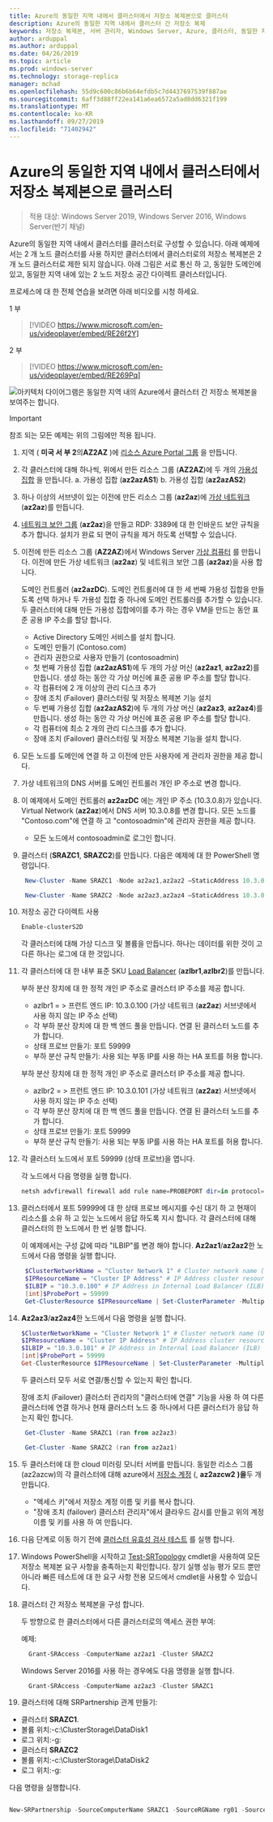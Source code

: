 ```yaml
---
title: Azure의 동일한 지역 내에서 클러스터에서 저장소 복제본으로 클러스터
description: Azure의 동일한 지역 내에서 클러스터 간 저장소 복제
keywords: 저장소 복제본, 서버 관리자, Windows Server, Azure, 클러스터, 동일한 지역
author: arduppal
ms.author: arduppal
ms.date: 04/26/2019
ms.topic: article
ms.prod: windows-server
ms.technology: storage-replica
manager: mchad
ms.openlocfilehash: 55d9c600c86b6b64efdb5c7d4437697539f887ae
ms.sourcegitcommit: 6aff3d88ff22ea141a6ea6572a5ad8dd6321f199
ms.translationtype: MT
ms.contentlocale: ko-KR
ms.lasthandoff: 09/27/2019
ms.locfileid: "71402942"
---
```

# <a name="cluster-to-cluster-storage-replica-within-the-same-region-in-azure"></a>Azure의 동일한 지역 내에서 클러스터에서 저장소 복제본으로 클러스터

> 적용 대상: Windows Server 2019, Windows Server 2016, Windows Server(반기 채널)

Azure의 동일한 지역 내에서 클러스터를 클러스터로 구성할 수 있습니다. 아래 예제에서는 2 개 노드 클러스터를 사용 하지만 클러스터에서 클러스터로의 저장소 복제본은 2 개 노드 클러스터로 제한 되지 않습니다. 아래 그림은 서로 통신 하 고, 동일한 도메인에 있고, 동일한 지역 내에 있는 2 노드 저장소 공간 다이렉트 클러스터입니다.

프로세스에 대 한 전체 연습을 보려면 아래 비디오를 시청 하세요.

1 부
> [!VIDEO https://www.microsoft.com/en-us/videoplayer/embed/RE26f2Y]

2 부
> [!VIDEO https://www.microsoft.com/en-us/videoplayer/embed/RE269Pq]

![아키텍처 다이어그램은 동일한 지역 내의 Azure에서 클러스터 간 저장소 복제본을 보여주는 합니다.](media/Cluster-to-cluster-azure-one-region/architecture.png)
> [!IMPORTANT]
> 참조 되는 모든 예제는 위의 그림에만 적용 됩니다.

1. 지역 ( **미국 서 부 2**의**AZ2AZ** )에 [리소스 Azure Portal 그룹](https://ms.portal.azure.com/#create/Microsoft.ResourceGroup) 을 만듭니다. 
2. 각 클러스터에 대해 하나씩, 위에서 만든 리소스 그룹 (**AZ2AZ**)에 두 개의 [가용성 집합](https://ms.portal.azure.com/#create/Microsoft.AvailabilitySet-ARM) 을 만듭니다. 
    a. 가용성 집합 (**az2azAS1**) b. 가용성 집합 (**az2azAS2**)
3. 하나 이상의 서브넷이 있는 이전에 만든 리소스 그룹 (**az2az**)에 [가상 네트워크](https://ms.portal.azure.com/#create/Microsoft.VirtualNetwork-ARM) (**az2az**)를 만듭니다. 
4. [네트워크 보안 그룹](https://ms.portal.azure.com/#create/Microsoft.NetworkSecurityGroup-ARM) (**az2az**)을 만들고 RDP: 3389에 대 한 인바운드 보안 규칙을 추가 합니다. 설치가 완료 되 면이 규칙을 제거 하도록 선택할 수 있습니다. 
5. 이전에 만든 리소스 그룹 (**AZ2AZ**)에서 Windows Server [가상 컴퓨터](https://ms.portal.azure.com/#create/Microsoft.WindowsServer2016Datacenter-ARM) 를 만듭니다. 이전에 만든 가상 네트워크 (**az2az**) 및 네트워크 보안 그룹 (**az2az**)을 사용 합니다. 
   
   도메인 컨트롤러 (**az2azDC**). 도메인 컨트롤러에 대 한 세 번째 가용성 집합을 만들도록 선택 하거나 두 가용성 집합 중 하나에 도메인 컨트롤러를 추가할 수 있습니다. 두 클러스터에 대해 만든 가용성 집합에이를 추가 하는 경우 VM을 만드는 동안 표준 공용 IP 주소를 할당 합니다. 
   - Active Directory 도메인 서비스를 설치 합니다.
   - 도메인 만들기 (Contoso.com)
   - 관리자 권한으로 사용자 만들기 (contosoadmin) 
   - 첫 번째 가용성 집합 (**az2azAS1**)에 두 개의 가상 머신 (**az2az1**, **az2az2**)를 만듭니다. 생성 하는 동안 각 가상 머신에 표준 공용 IP 주소를 할당 합니다.
   - 각 컴퓨터에 2 개 이상의 관리 디스크 추가
   - 장애 조치 (Failover) 클러스터링 및 저장소 복제본 기능 설치
   - 두 번째 가용성 집합 (**az2azAS2**)에 두 개의 가상 머신 (**az2az3**, **az2az4**)를 만듭니다. 생성 하는 동안 각 가상 머신에 표준 공용 IP 주소를 할당 합니다. 
   - 각 컴퓨터에 최소 2 개의 관리 디스크를 추가 합니다. 
   - 장애 조치 (Failover) 클러스터링 및 저장소 복제본 기능을 설치 합니다. 
   
6. 모든 노드를 도메인에 연결 하 고 이전에 만든 사용자에 게 관리자 권한을 제공 합니다. 

7. 가상 네트워크의 DNS 서버를 도메인 컨트롤러 개인 IP 주소로 변경 합니다. 
8. 이 예제에서 도메인 컨트롤러 **az2azDC** 에는 개인 IP 주소 (10.3.0.8)가 있습니다. Virtual Network (**az2az**)에서 DNS 서버 10.3.0.8를 변경 합니다. 모든 노드를 "Contoso.com"에 연결 하 고 "contosoadmin"에 관리자 권한을 제공 합니다.
   - 모든 노드에서 contosoadmin로 로그인 합니다. 
    
9. 클러스터 (**SRAZC1**, **SRAZC2**)를 만듭니다. 
   다음은 예제에 대 한 PowerShell 명령입니다.
   ```PowerShell
    New-Cluster -Name SRAZC1 -Node az2az1,az2az2 –StaticAddress 10.3.0.100
   ```
   ```PowerShell
    New-Cluster -Name SRAZC2 -Node az2az3,az2az4 –StaticAddress 10.3.0.101
   ```
10. 저장소 공간 다이렉트 사용
    ```PowerShell
    Enable-clusterS2D
    ```   
   
    각 클러스터에 대해 가상 디스크 및 볼륨을 만듭니다. 하나는 데이터를 위한 것이 고 다른 하나는 로그에 대 한 것입니다. 
   
11. 각 클러스터에 대 한 내부 표준 SKU [Load Balancer](https://ms.portal.azure.com/#create/Microsoft.LoadBalancer-ARM) (**azlbr1**,**azlbr2**)를 만듭니다. 
   
    부하 분산 장치에 대 한 정적 개인 IP 주소로 클러스터 IP 주소를 제공 합니다.
    - azlbr1 = > 프런트 엔드 IP: 10.3.0.100 (가상 네트워크 (**az2az**) 서브넷에서 사용 하지 않는 IP 주소 선택)
    - 각 부하 분산 장치에 대 한 백 엔드 풀을 만듭니다. 연결 된 클러스터 노드를 추가 합니다.
    - 상태 프로브 만들기: 포트 59999
    - 부하 분산 규칙 만들기: 사용 되는 부동 IP를 사용 하는 HA 포트를 허용 합니다. 
   
    부하 분산 장치에 대 한 정적 개인 IP 주소로 클러스터 IP 주소를 제공 합니다.
    - azlbr2 = > 프런트 엔드 IP: 10.3.0.101 (가상 네트워크 (**az2az**) 서브넷에서 사용 하지 않는 IP 주소 선택)
    - 각 부하 분산 장치에 대 한 백 엔드 풀을 만듭니다. 연결 된 클러스터 노드를 추가 합니다.
    - 상태 프로브 만들기: 포트 59999
    - 부하 분산 규칙 만들기: 사용 되는 부동 IP를 사용 하는 HA 포트를 허용 합니다. 
   
12. 각 클러스터 노드에서 포트 59999 (상태 프로브)을 엽니다. 
   
    각 노드에서 다음 명령을 실행 합니다.
    ```PowerShell
    netsh advfirewall firewall add rule name=PROBEPORT dir=in protocol=tcp action=allow localport=59999 remoteip=any profile=any 
    ```   
13. 클러스터에서 포트 59999에 대 한 상태 프로브 메시지를 수신 대기 하 고 현재이 리소스를 소유 하 고 있는 노드에서 응답 하도록 지시 합니다. 
    각 클러스터에 대해 클러스터의 한 노드에서 한 번 실행 합니다. 
    
    이 예제에서는 구성 값에 따라 "ILBIP"를 변경 해야 합니다. **Az2az1**/**az2az2**한 노드에서 다음 명령을 실행 합니다.

    ```PowerShell
     $ClusterNetworkName = "Cluster Network 1" # Cluster network name (Use Get-ClusterNetwork on Windows Server 2012 or higher to find the name. And use Get-ClusterResource to find the IPResourceName).
     $IPResourceName = "Cluster IP Address" # IP Address cluster resource name.
     $ILBIP = "10.3.0.100" # IP Address in Internal Load Balancer (ILB) - The static IP address for the load balancer configured in the Azure portal.
     [int]$ProbePort = 59999
     Get-ClusterResource $IPResourceName | Set-ClusterParameter -Multiple @{"Address"="$ILBIP";"ProbePort"=$ProbePort;"SubnetMask"="255.255.255.255";"Network"="$ClusterNetworkName";”ProbeFailureThreshold”=5;"EnableDhcp"=0}
    ```

14. **Az2az3**/**az2az4**한 노드에서 다음 명령을 실행 합니다. 

    ```PowerShell
    $ClusterNetworkName = "Cluster Network 1" # Cluster network name (Use Get-ClusterNetwork on Windows Server 2012 or higher to find the name. And use Get-ClusterResource to find the IPResourceName).
    $IPResourceName = "Cluster IP Address" # IP Address cluster resource name.
    $ILBIP = "10.3.0.101" # IP Address in Internal Load Balancer (ILB) - The static IP address for the load balancer configured in the Azure portal.
    [int]$ProbePort = 59999
    Get-ClusterResource $IPResourceName | Set-ClusterParameter -Multiple @{"Address"="$ILBIP";"ProbePort"=$ProbePort;"SubnetMask"="255.255.255.255";"Network"="$ClusterNetworkName";”ProbeFailureThreshold”=5;"EnableDhcp"=0}  
    ```   
    두 클러스터 모두 서로 연결/통신할 수 있는지 확인 합니다. 

    장애 조치 (Failover) 클러스터 관리자의 "클러스터에 연결" 기능을 사용 하 여 다른 클러스터에 연결 하거나 현재 클러스터 노드 중 하나에서 다른 클러스터가 응답 하는지 확인 합니다.  
   
    ```PowerShell
     Get-Cluster -Name SRAZC1 (ran from az2az3)
    ```
    ```PowerShell
     Get-Cluster -Name SRAZC2 (ran from az2az1)
    ```   

15. 두 클러스터에 대 한 cloud 미러링 모니터 서버를 만듭니다. 동일한 리소스 그룹 (az2azcw)의 각 클러스터에 대해 azure에서 [저장소 계정](https://ms.portal.azure.com/#create/Microsoft.StorageAccount-ARM) (, **az2azcw2** **)을**두 개 만듭니다.

    - "액세스 키"에서 저장소 계정 이름 및 키를 복사 합니다.
    - "장애 조치 (failover) 클러스터 관리자"에서 클라우드 감시를 만들고 위의 계정 이름 및 키를 사용 하 여 만듭니다.

16. 다음 단계로 이동 하기 전에 [클러스터 유효성 검사 테스트](../../failover-clustering/create-failover-cluster.md#validate-the-configuration) 를 실행 합니다.

17. Windows PowerShell을 시작하고 [Test-SRTopology](https://docs.microsoft.com/powershell/module/storagereplica/test-srtopology?view=win10-ps) cmdlet을 사용하여 모든 저장소 복제본 요구 사항을 충족하는지 확인합니다. 장기 실행 성능 평가 모드 뿐만 아니라 빠른 테스트에 대 한 요구 사항 전용 모드에서 cmdlet을 사용할 수 있습니다.

18. 클러스터 간 저장소 복제본을 구성 합니다.
   
    두 방향으로 한 클러스터에서 다른 클러스터로의 액세스 권한 부여:

    예제:

    ```PowerShell
      Grant-SRAccess -ComputerName az2az1 -Cluster SRAZC2
    ```
    Windows Server 2016를 사용 하는 경우에도 다음 명령을 실행 합니다.

    ```PowerShell
      Grant-SRAccess -ComputerName az2az3 -Cluster SRAZC1
    ```   
   
19. 클러스터에 대해 SRPartnership 관계 만들기:</ol>

    - 클러스터 **SRAZC1**.
    - 볼륨 위치:-c:\ClusterStorage\DataDisk1
    - 로그 위치:-g:
    - 클러스터 **SRAZC2**
    - 볼륨 위치:-c:\ClusterStorage\DataDisk2
    - 로그 위치:-g:

다음 명령을 실행합니다.

```PowerShell

New-SRPartnership -SourceComputerName SRAZC1 -SourceRGName rg01 -SourceVolumeName c:\ClusterStorage\DataDisk1 -SourceLogVolumeName  g: -DestinationComputerName **SRAZC2** -DestinationRGName rg02 -DestinationVolumeName c:\ClusterStorage\DataDisk2 -DestinationLogVolumeName  g:
```